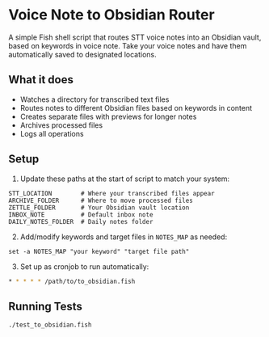 # Voice Note to Obsidian Router

A simple Fish shell script that routes STT voice notes into an Obsidian vault, based on keywords in voice note. Take your voice notes and have them automatically saved to designated locations.

## What it does

- Watches a directory for transcribed text files
- Routes notes to different Obsidian files based on keywords in content
- Creates separate files with previews for longer notes
- Archives processed files
- Logs all operations

## Setup

1. Update these paths at the start of script to match your system:
```fish
STT_LOCATION        # Where your transcribed files appear
ARCHIVE_FOLDER      # Where to move processed files
ZETTLE_FOLDER       # Your Obsidian vault location
INBOX_NOTE          # Default inbox note
DAILY_NOTES_FOLDER  # Daily notes folder
```

2. Add/modify keywords and target files in `NOTES_MAP` as needed:
```fish
set -a NOTES_MAP "your keyword" "target file path"
```

3. Set up as cronjob to run automatically:
```bash
* * * * * /path/to/to_obsidian.fish
```

## Running Tests

```bash
./test_to_obsidian.fish
```
